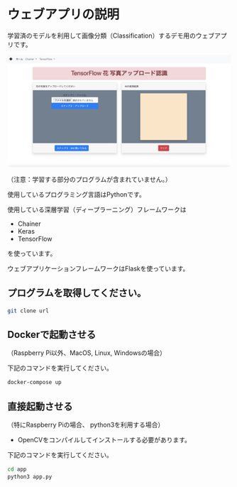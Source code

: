 # ウェブアプリの説明

学習済のモデルを利用して画像分類（Classification）するデモ用のウェブアプリです。

<img src="assets/screen-shot.jpg" width="1000" alt="screen-shot" title="スクリーンショット">

（注意：学習する部分のプログラムが含まれていません。）

使用しているプログラミング言語はPythonです。

使用している深層学習（ディープラーニング）フレームワークは
* Chainer
* Keras
* TensorFlow

を使っています。

ウェブアプリケーションフレームワークはFlaskを使っています。


## プログラムを取得してください。

```bash
git clone url
```

## Dockerで起動させる

（Raspberry Pi以外、MacOS, Linux, Windowsの場合）

下記のコマンドを実行してください。

```bash
docker-compose up
```

## 直接起動させる

（特にRaspberry Piの場合、 python3を利用する場合）

* OpenCVをコンパイルしてインストールする必要があります。

下記のコマンドを実行してください。

```bash
cd app
python3 app.py
```

